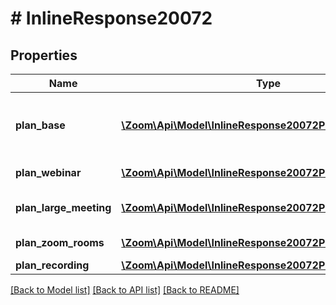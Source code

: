 # # InlineResponse20072

## Properties

Name | Type | Description | Notes
------------ | ------------- | ------------- | -------------
**plan_base** | [**\Zoom\Api\Model\InlineResponse20072PlanBase[]**](InlineResponse20072PlanBase.md) | The base plan subscribed for the sub account. | [optional] 
**plan_webinar** | [**\Zoom\Api\Model\InlineResponse20072PlanWebinar[]**](InlineResponse20072PlanWebinar.md) | Webinar Plan | [optional] 
**plan_large_meeting** | [**\Zoom\Api\Model\InlineResponse20072PlanLargeMeeting[]**](InlineResponse20072PlanLargeMeeting.md) | Large Meeting Plan | [optional] 
**plan_zoom_rooms** | [**\Zoom\Api\Model\InlineResponse20072PlanZoomRooms[]**](InlineResponse20072PlanZoomRooms.md) | Zoom Rooms Plan | [optional] 
**plan_recording** | [**\Zoom\Api\Model\InlineResponse20072PlanRecording**](InlineResponse20072PlanRecording.md) |  | [optional] 

[[Back to Model list]](../../README.md#documentation-for-models) [[Back to API list]](../../README.md#documentation-for-api-endpoints) [[Back to README]](../../README.md)


